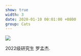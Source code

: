 ```yaml
---
show: true
width: 3
date: 2020-01-10 00:01:00 +0800
group: Cats
---
```

<div>
  <img data-src="https://images.unsplash.com/photo-1536070800722-f1a29a336bc7?q=80&w=2970&auto=format&fit=crop&ixlib=rb-4.0.3&ixid=M3wxMjA3fDB8MHxwaG90by1wYWdlfHx8fGVufDB8fHx8fA%3D%3D" class="lazy w-100 rounded-top" src="{{ '/assets/images/lmj.jpg' | relative_url }}">
  <div class="card-body">
    <p class="card-text">
      2022级研究生 罗孟杰.
    </p>
  </div>
</div>
